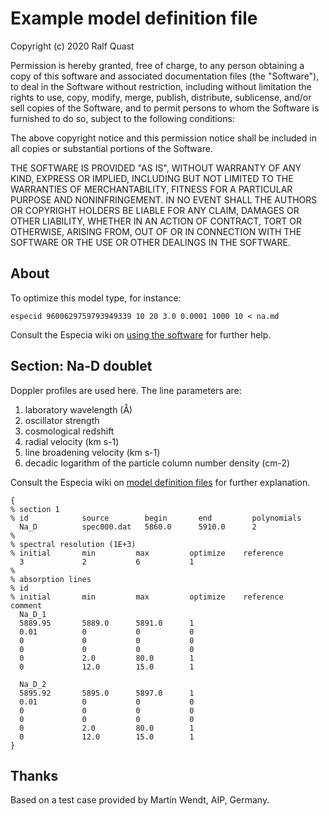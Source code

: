 # Example model definition file

Copyright (c) 2020 Ralf Quast

Permission is hereby granted, free of charge, to any person obtaining a copy
of this software and associated documentation files (the "Software"), to deal
in the Software without restriction, including without limitation the rights
to use, copy, modify, merge, publish, distribute, sublicense, and/or sell
copies of the Software, and to permit persons to whom the Software is
furnished to do so, subject to the following conditions:

The above copyright notice and this permission notice shall be included in all
copies or substantial portions of the Software.

THE SOFTWARE IS PROVIDED "AS IS", WITHOUT WARRANTY OF ANY KIND, EXPRESS OR
IMPLIED, INCLUDING BUT NOT LIMITED TO THE WARRANTIES OF MERCHANTABILITY,
FITNESS FOR A PARTICULAR PURPOSE AND NONINFRINGEMENT. IN NO EVENT SHALL THE
AUTHORS OR COPYRIGHT HOLDERS BE LIABLE FOR ANY CLAIM, DAMAGES OR OTHER
LIABILITY, WHETHER IN AN ACTION OF CONTRACT, TORT OR OTHERWISE, ARISING FROM,
OUT OF OR IN CONNECTION WITH THE SOFTWARE OR THE USE OR OTHER DEALINGS IN THE
SOFTWARE.

## About

To optimize this model type, for instance:

    especid 9600629759793949339 10 20 3.0 0.0001 1000 10 < na.md

Consult the Especia wiki on [using the software](https://github.com/octoflar/especia/wiki/Using-the-software)
for further help.

## Section: Na-D doublet

Doppler profiles are used here. The line parameters are:

1. laboratory wavelength (Å)
2. oscillator strength
3. cosmological redshift
4. radial velocity (km s-1)
5. line broadening velocity (km s-1)
6. decadic logarithm of the particle column number density (cm-2)

Consult the Especia wiki on [model definition files](https://github.com/octoflar/especia/wiki/Model-definition-files)
for further explanation.

```
{
% section 1
% id            source        begin       end         polynomials
  Na_D          spec000.dat   5860.0      5910.0      2
%
% spectral resolution (1E+3)
% initial       min         max         optimize    reference
  3             2           6           1
%
% absorption lines
% id
% initial       min         max         optimize    reference    comment
  Na_D_1
  5889.95       5889.0      5891.0      1
  0.01          0           0           0
  0             0           0           0
  0             0           0           0
  0             2.0         80.0        1
  0             12.0        15.0        1

  Na_D_2
  5895.92       5895.0      5897.0      1
  0.01          0           0           0
  0             0           0           0
  0             0           0           0
  0             2.0         80.0        1
  0             12.0        15.0        1
}
```

## Thanks

Based on a test case provided by Martin Wendt, AIP, Germany.

